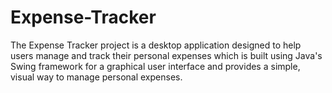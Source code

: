 # Expense-Tracker
The Expense Tracker project is a desktop application designed to help users manage and track their personal expenses which is built using Java's Swing framework for a graphical user interface and provides a simple, visual way to manage personal expenses.
